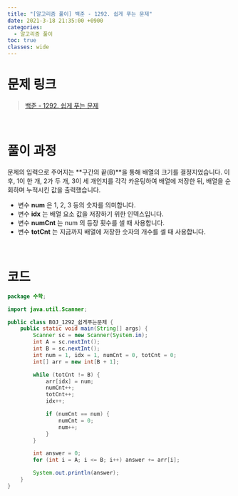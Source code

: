 ```yaml
---
title: "[알고리즘 풀이] 백준 - 1292. 쉽게 푸는 문제"
date: 2021-3-18 21:35:00 +0900
categories:
  - 알고리즘 풀이
toc: true
classes: wide
---
```


# 문제 링크

> [백준 - 1292. 쉽게 푸는 문제](https://www.acmicpc.net/problem/1292)

<br>

# 풀이 과정

문제의 입력으로 주어지는 **구간의 끝(B)**을 통해 배열의 크기를 결정지었습니다. 이후, 1이 한 개, 2가 두 개, 3이 세 개인지를 각각 카운팅하여 배열에 저장한 뒤, 배열을 순회하며 누적시킨 값을 출력했습니다.

- 변수 **num** 은 1, 2, 3 등의 숫자를 의미합니다.
- 변수 **idx** 는 배열 요소 값을 저장하기 위한 인덱스입니다.
- 변수 **numCnt** 는 num 의 등장 횟수를 셀 때 사용합니다.
- 변수 **totCnt** 는 지금까지 배열에 저장한 숫자의 개수를 셀 때 사용합니다.

<br>

# 코드

```java
package 수학;

import java.util.Scanner;

public class BOJ_1292_쉽게푸는문제 {
    public static void main(String[] args) {
        Scanner sc = new Scanner(System.in);
        int A = sc.nextInt();
        int B = sc.nextInt();
        int num = 1, idx = 1, numCnt = 0, totCnt = 0;
        int[] arr = new int[B + 1];

        while (totCnt != B) {
            arr[idx] = num;
            numCnt++;
            totCnt++;
            idx++;

            if (numCnt == num) {
                numCnt = 0;
                num++;
            }
        }

        int answer = 0;
        for (int i = A; i <= B; i++) answer += arr[i];

        System.out.println(answer);
    }
}
```